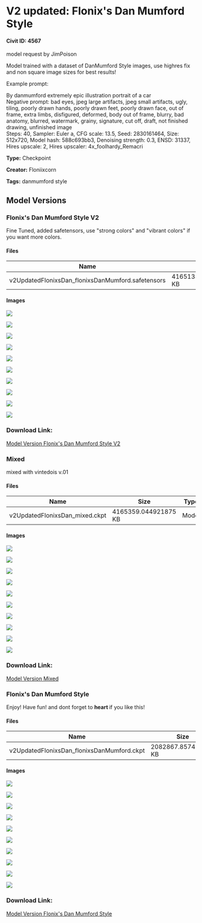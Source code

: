 # V2 updated: Flonix's Dan Mumford Style

#### Civit ID: 4567

<p>model request by JimPoison</p><p>Model trained with a dataset of DanMumford Style images, use highres fix and non square image sizes for best results!</p><p>Example prompt:</p><p>By danmumford extremely epic illustration portrait of a car<br />Negative prompt: bad eyes, jpeg large artifacts, jpeg small artifacts, ugly, tiling, poorly drawn hands, poorly drawn feet, poorly drawn face, out of frame, extra limbs, disfigured, deformed, body out of frame, blurry, bad anatomy, blurred, watermark, grainy, signature, cut off, draft, not finished drawing, unfinished image<br />Steps: 40, Sampler: Euler a, CFG scale: 13.5, Seed: 2830161464, Size: 512x720, Model hash: 588c693bb3, Denoising strength: 0.3, ENSD: 31337, Hires upscale: 2, Hires upscaler: 4x_foolhardy_Remacri</p>

**Type:** Checkpoint

**Creator:** Floniixcorn

**Tags:** danmumford style

## Model Versions

### Flonix's Dan Mumford Style V2

<p>Fine Tuned, added safetensors, use "strong colors" and "vibrant colors" if you want more colors.</p>

#### Files

| Name | Size | Type | Format | Download Url | AutoV1 | AutoV2 | SHA256 | CRC32 | BLAKE3 |
| --- | --- | --- | --- | --- | --- | --- | --- | --- | --- |
| v2UpdatedFlonixsDan_flonixsDanMumford.safetensors | 4165133.365234375 KB | Model | SafeTensor | https://civitai.com/api/download/models/5470 | 6B7B4735 | 57F62F93D0 | 57F62F93D03DFE604D23D2C447FCDC239A1B092A615A7BBAC03FC5AE4E40D2B7 | DBA146BB | 1011576E28D87CE7361DA595EE1A35857696FFA41102933B709B1C73F35141C1 |

#### Images

<p><img src="https://image.civitai.com/xG1nkqKTMzGDvpLrqFT7WA/d9aa121e-b222-4f04-5468-30186bb93400/width=450/43351.jpeg" /></p>

<p><img src="https://image.civitai.com/xG1nkqKTMzGDvpLrqFT7WA/393ed1e3-d23e-4b32-d766-107e49013500/width=450/43350.jpeg" /></p>

<p><img src="https://image.civitai.com/xG1nkqKTMzGDvpLrqFT7WA/e7c300fa-8be2-424c-edaa-55bf620d5400/width=450/43349.jpeg" /></p>

<p><img src="https://image.civitai.com/xG1nkqKTMzGDvpLrqFT7WA/916a63da-b388-4282-b871-59432e33e300/width=450/43348.jpeg" /></p>

<p><img src="https://image.civitai.com/xG1nkqKTMzGDvpLrqFT7WA/27983d40-3321-4dbd-87b2-2cf7d574cd00/width=450/43347.jpeg" /></p>

<p><img src="https://image.civitai.com/xG1nkqKTMzGDvpLrqFT7WA/a294ce32-b05f-4116-97eb-a37eeec5b700/width=450/43346.jpeg" /></p>

<p><img src="https://image.civitai.com/xG1nkqKTMzGDvpLrqFT7WA/4a43e244-3b5c-4d86-cd29-3b2d2250da00/width=450/43345.jpeg" /></p>

<p><img src="https://image.civitai.com/xG1nkqKTMzGDvpLrqFT7WA/971425fc-29b9-408f-9e25-4c5aeea4ec00/width=450/43344.jpeg" /></p>

<p><img src="https://image.civitai.com/xG1nkqKTMzGDvpLrqFT7WA/07a5a564-5278-49cf-a21e-378062a69300/width=450/43343.jpeg" /></p>

<p><img src="https://image.civitai.com/xG1nkqKTMzGDvpLrqFT7WA/2fb623b0-aecd-4654-f84f-e8f27676f300/width=450/43342.jpeg" /></p>

### Download Link:

[Model Version Flonix's Dan Mumford Style V2](https://civitai.com/api/download/models/5470)

### Mixed

<p>mixed with vintedois v.01</p>

#### Files

| Name | Size | Type | Format | Download Url | AutoV1 | AutoV2 | SHA256 | CRC32 | BLAKE3 |
| --- | --- | --- | --- | --- | --- | --- | --- | --- | --- |
| v2UpdatedFlonixsDan_mixed.ckpt | 4165359.044921875 KB | Model | PickleTensor | https://civitai.com/api/download/models/5329 | 7675F1A1 | E6E178E200 | E6E178E2002BC0B891FB3E0CACF5F436065AA31AB60BE6FE2B59E6F480164B26 | 90735E40 | BD64DBEFDBBD3CDD0DC295D7A4BE5A75923B33A560E4897B5DF13BBCC29B2838 |

#### Images

<p><img src="https://image.civitai.com/xG1nkqKTMzGDvpLrqFT7WA/06b46973-06d6-4663-e3bf-bbe5f6321e00/width=450/41356.jpeg" /></p>

<p><img src="https://image.civitai.com/xG1nkqKTMzGDvpLrqFT7WA/f41f642a-d0df-4c9c-9e88-dbd105cb6b00/width=450/41355.jpeg" /></p>

<p><img src="https://image.civitai.com/xG1nkqKTMzGDvpLrqFT7WA/830ad726-4ed4-4f4d-faff-fb66203fcd00/width=450/41354.jpeg" /></p>

<p><img src="https://image.civitai.com/xG1nkqKTMzGDvpLrqFT7WA/53dfe210-e386-4aa1-5bcd-220b38aa4000/width=450/41353.jpeg" /></p>

<p><img src="https://image.civitai.com/xG1nkqKTMzGDvpLrqFT7WA/1a80af5b-bf3e-4873-8f6f-de96e093ab00/width=450/41352.jpeg" /></p>

<p><img src="https://image.civitai.com/xG1nkqKTMzGDvpLrqFT7WA/4b4751ae-a260-4a1a-ae1c-220ca5d42c00/width=450/41351.jpeg" /></p>

<p><img src="https://image.civitai.com/xG1nkqKTMzGDvpLrqFT7WA/388b0751-3fff-4ae6-b557-2ace0e469800/width=450/41350.jpeg" /></p>

<p><img src="https://image.civitai.com/xG1nkqKTMzGDvpLrqFT7WA/02fe8d94-333a-4ff6-2908-a60bf33caa00/width=450/41349.jpeg" /></p>

<p><img src="https://image.civitai.com/xG1nkqKTMzGDvpLrqFT7WA/37f169fd-c6da-4718-1b7d-08ae4d264700/width=450/41348.jpeg" /></p>

<p><img src="https://image.civitai.com/xG1nkqKTMzGDvpLrqFT7WA/f1b99373-cf66-408c-5d18-f374fa862400/width=450/41347.jpeg" /></p>

### Download Link:

[Model Version Mixed](https://civitai.com/api/download/models/5329)

### Flonix's Dan Mumford Style

<p>Enjoy! Have fun! and dont forget to <strong>heart </strong>if you like this!</p>

#### Files

| Name | Size | Type | Format | Download Url | AutoV1 | AutoV2 | SHA256 | CRC32 | BLAKE3 |
| --- | --- | --- | --- | --- | --- | --- | --- | --- | --- |
| v2UpdatedFlonixsDan_flonixsDanMumford.ckpt | 2082867.857421875 KB | Model | PickleTensor | https://civitai.com/api/download/models/5200 | 9912CB8D | 588C693BB3 | 588C693BB38DF30A9AF21A05BDC703B48F30D0FC85E00A0B44C6510D2FF1ADA1 | 114D7254 | 745E021543267145F60752F14A59DD2A55876EE2295CC68FB2B1DB775A318808 |

#### Images

<p><img src="https://image.civitai.com/xG1nkqKTMzGDvpLrqFT7WA/5cee9162-bcba-42a6-acf8-65b61807f200/width=450/39496.jpeg" /></p>

<p><img src="https://image.civitai.com/xG1nkqKTMzGDvpLrqFT7WA/72eb09df-1f1b-4b73-4e48-54ac9d4e0c00/width=450/39515.jpeg" /></p>

<p><img src="https://image.civitai.com/xG1nkqKTMzGDvpLrqFT7WA/ca9294a0-ed69-48c9-5a9d-bfad88b1f700/width=450/39514.jpeg" /></p>

<p><img src="https://image.civitai.com/xG1nkqKTMzGDvpLrqFT7WA/4a4cda12-ef26-4024-fc94-6a703f20d000/width=450/39513.jpeg" /></p>

<p><img src="https://image.civitai.com/xG1nkqKTMzGDvpLrqFT7WA/f70fa172-d4da-4fc6-c0d3-972852c28d00/width=450/39512.jpeg" /></p>

<p><img src="https://image.civitai.com/xG1nkqKTMzGDvpLrqFT7WA/2262e5a7-a13e-4c26-3012-51ebc9aac900/width=450/39511.jpeg" /></p>

<p><img src="https://image.civitai.com/xG1nkqKTMzGDvpLrqFT7WA/ea56b878-f1d0-4bc6-d9b0-62f11367e300/width=450/39510.jpeg" /></p>

<p><img src="https://image.civitai.com/xG1nkqKTMzGDvpLrqFT7WA/c20244d0-2737-4f0b-9be2-fa5ef4bf7100/width=450/39509.jpeg" /></p>

<p><img src="https://image.civitai.com/xG1nkqKTMzGDvpLrqFT7WA/1381571a-900b-4ce6-e907-d8cd7aa16500/width=450/39508.jpeg" /></p>

<p><img src="https://image.civitai.com/xG1nkqKTMzGDvpLrqFT7WA/04e87be4-7ca4-46b0-fcce-10672a72bf00/width=450/39507.jpeg" /></p>

### Download Link:

[Model Version Flonix's Dan Mumford Style](https://civitai.com/api/download/models/5200)

